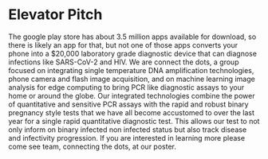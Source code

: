 # Elevator Pitch

The google play store has about 3.5 million apps available for download, so there is likely an app for that, but not one of those apps converts your
phone into a $20,000 laboratory grade diagnostic device that can diagnose infections like SARS-CoV-2 and HIV. We are connect the dots, a group focused
on integrating single temperature DNA amplification technologies, phone camera and flash image acquisition, and on machine learning image analysis for
edge computing to bring PCR like diagnostic assays to your home or around the globe. Our integrated technologies combine the power of quantitative and
sensitive PCR assays with the rapid and robust binary pregnancy style tests that we have all become accustomed to over the last year for a single rapid
quantitative diagnostic test. This allows our test to not only inform on binary infected non infected status but also track disease and infectivity
progression. If you are interested in learning more please come see team, connecting the dots, at our poster.
